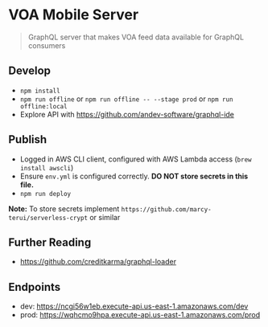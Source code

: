 # VOA Mobile Server
> GraphQL server that makes VOA feed data available for GraphQL consumers

## Develop
- `npm install`
- `npm run offline` or `npm run offline -- --stage prod` or `npm run offline:local`
- Explore API with https://github.com/andev-software/graphql-ide

## Publish
- Logged in AWS CLI client, configured with AWS Lambda access (`brew install awscli`)
- Ensure `env.yml` is configured correctly. **DO NOT store secrets in this file.**
- `npm run deploy`

**Note:** To store secrets implement `https://github.com/marcy-terui/serverless-crypt` or similar

## Further Reading
- https://github.com/creditkarma/graphql-loader

## Endpoints
* dev: https://ncgi56w1eb.execute-api.us-east-1.amazonaws.com/dev
* prod: https://wqhcmo9hpa.execute-api.us-east-1.amazonaws.com/prod